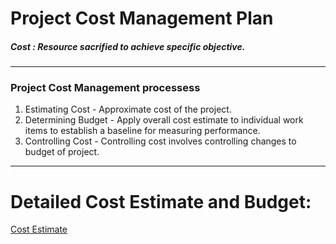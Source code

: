 # Project Cost Management Plan 

##### Cost : Resource sacrified to achieve specific objective.

<hr>

### Project Cost Management processess

1. Estimating Cost - Approximate cost of the project.
2. Determining Budget - Apply overall cost estimate to individual work items to establish  a baseline for measuring performance.
3. Controlling Cost - Controlling cost involves controlling changes to budget of project.

<hr>

# Detailed Cost Estimate and Budget:

[Cost Estimate](https://docs.google.com/spreadsheets/d/1aVNn5u_LkH2UrRhSUzx-rzru7GL92vYQD7FZm1EIMR0/edit#gid=0)

